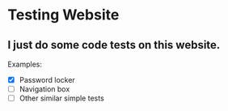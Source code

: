 # Testing Website
## I just do some code tests on this website.
Examples:
- [x] Password locker
- [ ] Navigation box
- [ ] Other similar simple tests
